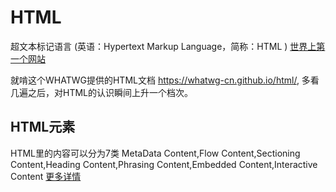 # HTML

超文本标记语言 (英语：Hypertext Markup Language，简称：HTML )
[世界上第一个网站](http://info.cern.ch/)

就啃这个WHATWG提供的HTML文档 https://whatwg-cn.github.io/html/, 多看几遍之后，对HTML的认识瞬间上升一个档次。

## HTML元素

HTML里的内容可以分为7类
MetaData Content,Flow Content,Sectioning Content,Heading Content,Phrasing Content,Embedded Content,Interactive Content
[更多详情](https://html.spec.whatwg.org/multipage/dom.html#metadata-content-2)
